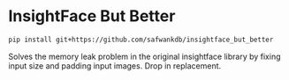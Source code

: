 # InsightFace But Better

```bash
pip install git+https://github.com/safwankdb/insightface_but_better 
```
Solves the memory leak problem in the original insightface library by fixing input size and padding input images. Drop in replacement.


